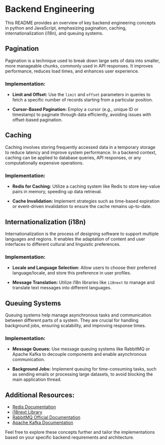 # Backend Engineering

This README provides an overview of key backend engineering concepts in python and JavaScript, emphasizing pagination, caching, internationalization (i18n), and queuing systems.

## Pagination

Pagination is a technique used to break down large sets of data into smaller, more manageable chunks, commonly used in API responses. It improves performance, reduces load times, and enhances user experience.

### Implementation:

- **Limit and Offset:** Use the `limit` and `offset` parameters in queries to fetch a specific number of records starting from a particular position.

- **Cursor-Based Pagination:** Employ a cursor (e.g., unique ID or timestamp) to paginate through data efficiently, avoiding issues with offset-based pagination.

## Caching

Caching involves storing frequently accessed data in a temporary storage to reduce latency and improve system performance. In a backend context, caching can be applied to database queries, API responses, or any computationally expensive operations.

### Implementation:

- **Redis for Caching:** Utilize a caching system like Redis to store key-value pairs in memory, speeding up data retrieval.

- **Cache Invalidation:** Implement strategies such as time-based expiration or event-driven invalidation to ensure the cache remains up-to-date.

## Internationalization (i18n)

Internationalization is the process of designing software to support multiple languages and regions. It enables the adaptation of content and user interfaces to different cultural and linguistic preferences.

### Implementation:

- **Locale and Language Selection:** Allow users to choose their preferred language/locale, and store this preference in user profiles.

- **Message Translation:** Utilize i18n libraries like `i18next` to manage and translate text messages into different languages.

## Queuing Systems

Queuing systems help manage asynchronous tasks and communication between different parts of a system. They are crucial for handling background jobs, ensuring scalability, and improving response times.

### Implementation:

- **Message Queues:** Use message queuing systems like RabbitMQ or Apache Kafka to decouple components and enable asynchronous communication.

- **Background Jobs:** Implement queuing for time-consuming tasks, such as sending emails or processing large datasets, to avoid blocking the main application thread.

## Additional Resources:

- [Redis Documentation](https://redis.io/documentation)
- [i18next Library](https://www.i18next.com/)
- [RabbitMQ Official Documentation](https://www.rabbitmq.com/documentation.html)
- [Apache Kafka Documentation](https://kafka.apache.org/documentation/)

Feel free to explore these concepts further and tailor the implementations based on your specific backend requirements and architecture.
